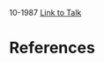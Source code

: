 

10-1987
[Link to Talk](https://www.churchofjesuschrist.org/study/general-conference/1987/10/saturday-afternoon-session?lang=eng)



# References
